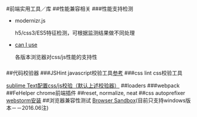 #前端实用工具／库
##性能兼容相关
###性能支持检测
- modernizr.js

	h5/css3/ES5特征检测，可根据监测结果做不同处理
- [can I use](http://caniuse.com)

	各版本浏览器对css/js性能的支持性
	
###		
##代码校验器
###JSHint
javascript校验工具[参考](http://www.open-open.com/lib/view/open1354349336991.html)
###css lint
css校验工具

[sublime Text配置css/js校验（默认上述校验器）](http://www.cnblogs.com/lhb25/archive/2013/05/02/sublimelinter-for-js-css-coding.html)
##loaders
###webpack
##FeHelper
chrome前端插件
##reset, normalize, neat
##css autoprefixer
[webstorm安装](http://www.weste.net/2015/06-02/103795.html)
##浏览器兼容性测试
[Browser Sandbox](http://spoon.net/browsers/)(目前只支持windows版本－－2016.06注)

